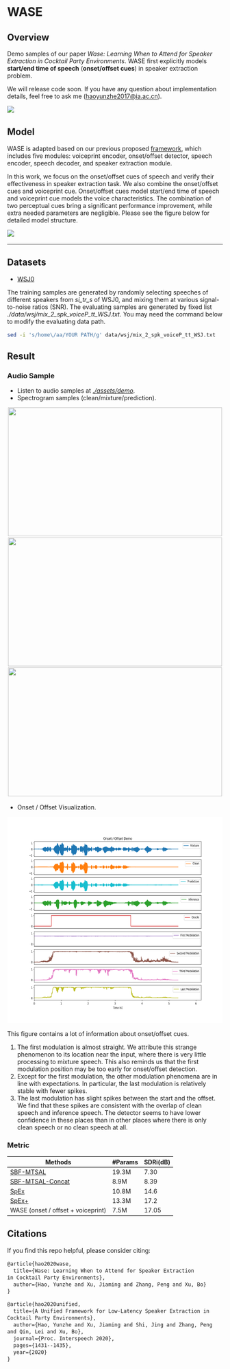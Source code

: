 # WASE

## Overview

Demo samples of our paper *Wase: Learning When to Attend for Speaker Extraction in Cocktail Party Environments*. WASE first explicitly models **start/end time of speech** (**onset/offset cues**) in speaker extraction problem.

We will release code soon. If you have any question about implementation details, feel free to ask me (haoyunzhe2017@ia.ac.cn).

![](./assets/framework.png)

## Model

WASE is adapted based on our previous proposed [framework](http://www.interspeech2020.org/uploadfile/pdf/Mon-3-11-6.pdf), which includes five modules: voiceprint encoder, onset/offset detector, speech encoder, speech decoder, and speaker extraction module.

In this work, we focus on the onset/offset cues of speech and verify their effectiveness in speaker extraction task. We also combine the onset/offset cues and voiceprint cue. Onset/offset
cues model start/end time of speech and voiceprint cue models the
voice characteristics. The combination of two perceptual cues bring a significant performance improvement, while extra needed parameters are negligible. Please see the figure below for detailed model structure.

![](./assets/model.png)
***************************************************************

## Datasets
* [WSJ0](https://catalog.ldc.upenn.edu/LDC93S6A)

The training samples are generated by randomly selecting speeches of different speakers from *si_tr_s* of WSJ0, and mixing them at various signal-to-noise ratios (SNR). The evaluating samples are generated by fixed list *./data/wsj/mix_2_spk_voiceP_tt_WSJ.txt*. 
You may need the command below to modify the evaluating data path.
```bash
sed -i 's/home\/aa/YOUR PATH/g' data/wsj/mix_2_spk_voiceP_tt_WSJ.txt
```

## Result

### Audio Sample

<!-- - Listen to audio sample at webpage: http://swpark.me/voicefilter/ -->
- Listen to audio samples at [*./assets/demo*](./assets/demo).
- Spectrogram samples (clean/mixture/prediction).

<div  align="center">    
<img src="./assets/demo/fm_mf/0_None1_clean.png" width = 500 height = 300 />
<img src="./assets/demo/fm_mf/0_None1_noisy.png" width = 500 height = 300 />
<img src="./assets/demo/fm_mf/0_None1_pre.png" width = 500 height = 300 />
</div>

- Onset / Offset Visualization.

<div  align="center">    
<img src="./assets/onset_offset_demo.png" width = 960 height = 480 />
</div>

This figure contains a lot of information about onset/offset cues.
1. The first modulation is almost straight. We attribute this strange phenomenon to its location near the input, where there is very little processing to mixture speech. This also reminds us that the first modulation position may be too early for onset/offset detection.
2. Except for the first modulation, the other modulation phenomena are in line with expectations. In particular, the last modulation is relatively stable with fewer spikes.
3. The last modulation has slight spikes between the start and the offset. We find that these spikes are consistent with the overlap of clean speech and inference speech. The detector seems to have lower confidence in these places than in other places where there is only clean speech or no clean speech at all.


### Metric

| Methods             | #Params | SDRi(dB) |
| ---------------------- | ----- | ---- |
| [SBF-MTSAL](https://ieeexplore.ieee.org/document/8683874)   |  19.3M  |  7.30 |
| [SBF-MTSAL-Concat](https://ieeexplore.ieee.org/document/8683874)      | 8.9M  | 8.39 |
| [SpEx](https://ieeexplore.ieee.org/document/9067003)      | 10.8M  | 14.6 |
| [SpEx+](https://arxiv.org/abs/2005.04686)      | 13.3M  | 17.2 |
| WASE (onset / offset + voiceprint)      | 7.5M   | 17.05 |


## Citations

If you find this repo helpful, please consider citing:

```
@article{hao2020wase,
  title={Wase: Learning When to Attend for Speaker Extraction
in Cocktail Party Environments},
  author={Hao, Yunzhe and Xu, Jiaming and Zhang, Peng and Xu, Bo}
}
```

```
@article{hao2020unified,
  title={A Unified Framework for Low-Latency Speaker Extraction in Cocktail Party Environments},
  author={Hao, Yunzhe and Xu, Jiaming and Shi, Jing and Zhang, Peng and Qin, Lei and Xu, Bo},
  journal={Proc. Interspeech 2020},
  pages={1431--1435},
  year={2020}
}
```
